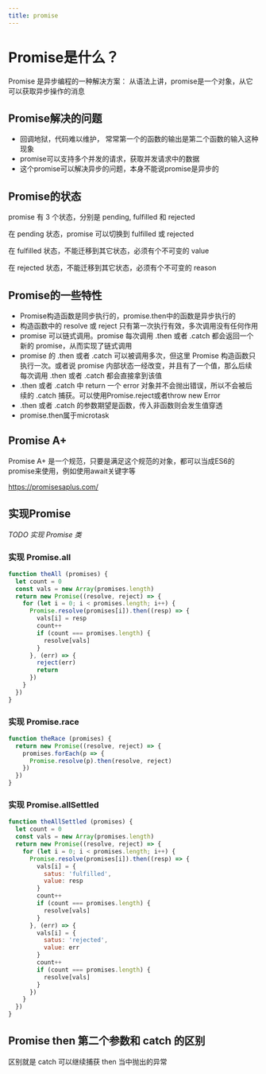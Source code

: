 ```yaml
---
title: promise
---
```


# Promise是什么？

Promise 是异步编程的一种解决方案： 从语法上讲，promise是一个对象，从它可以获取异步操作的消息

## Promise解决的问题

- 回调地狱，代码难以维护， 常常第一个的函数的输出是第二个函数的输入这种现象
- promise可以支持多个并发的请求，获取并发请求中的数据
- 这个promise可以解决异步的问题，本身不能说promise是异步的

## Promise的状态

promise 有 3 个状态，分别是 pending, fulfilled 和 rejected

在 pending 状态，promise 可以切换到 fulfilled 或 rejected

在 fulfilled 状态，不能迁移到其它状态，必须有个不可变的 value

在 rejected 状态，不能迁移到其它状态，必须有个不可变的 reason

## Promise的一些特性

- Promise构造函数是同步执行的，promise.then中的函数是异步执行的
- 构造函数中的 resolve 或 reject 只有第一次执行有效，多次调用没有任何作用
- promise 可以链式调用。promise 每次调用 .then 或者 .catch 都会返回一个新的 promise，从而实现了链式调用
- promise 的 .then 或者 .catch 可以被调用多次，但这里 Promise 构造函数只执行一次。或者说 promise 内部状态一经改变，并且有了一个值，那么后续每次调用 .then 或者 .catch 都会直接拿到该值
- .then 或者 .catch 中 return 一个 error 对象并不会抛出错误，所以不会被后续的 .catch 捕获。可以使用Promise.reject或者throw new Error
- .then 或者 .catch 的参数期望是函数，传入非函数则会发生值穿透
- promise.then属于microtask

## Promise A+

Promise A+ 是一个规范，只要是满足这个规范的对象，都可以当成ES6的promise来使用，例如使用await关键字等

https://promisesaplus.com/

## 实现Promise

_TODO 实现 Promise 类_

### 实现 Promise.all

```javascript
function theAll (promises) {
  let count = 0
  const vals = new Array(promises.length)
  return new Promise((resolve, reject) => {
    for (let i = 0; i < promises.length; i++) {
      Promise.resolve(promises[i]).then((resp) => {
        vals[i] = resp
        count++
        if (count === promises.length) {
          resolve[vals]
        }
      }, (err) => {
        reject(err)
        return
      })
    }
  })
}
```

### 实现 Promise.race

```javascript
function theRace (promises) {
  return new Promise((resolve, reject) => {
    promises.forEach(p => {
      Promise.resolve(p).then(resolve, reject)
    })
  })
}
```

### 实现 Promise.allSettled

```javascript
function theAllSettled (promises) {
  let count = 0
  const vals = new Array(promises.length)
  return new Promise((resolve, reject) => {
    for (let i = 0; i < promises.length; i++) {
      Promise.resolve(promises[i]).then((resp) => {
        vals[i] = {
          satus: 'fulfilled',
          value: resp
        }
        count++
        if (count === promises.length) {
          resolve[vals]
        }
      }, (err) => {
        vals[i] = {
          satus: 'rejected',
          value: err
        }
        count++
        if (count === promises.length) {
          resolve[vals]
        }
      })
    }
  })
}
```

## Promise then 第二个参数和 catch 的区别

区别就是 catch 可以继续捕获 then 当中抛出的异常
